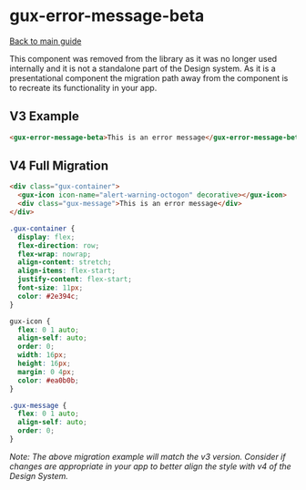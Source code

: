 # gux-error-message-beta

[Back to main guide](./readme.md)

This component was removed from the library as it was no longer used internally and it is not a standalone part of the Design system.
As it is a presentational component the migration path away from the component is to recreate its functionality in your app.

## V3 Example

```html
<gux-error-message-beta>This is an error message</gux-error-message-beta>
```

## V4 Full Migration

```html
<div class="gux-container">
  <gux-icon icon-name="alert-warning-octogon" decorative></gux-icon>
  <div class="gux-message">This is an error message</div>
</div>
```

```css
.gux-container {
  display: flex;
  flex-direction: row;
  flex-wrap: nowrap;
  align-content: stretch;
  align-items: flex-start;
  justify-content: flex-start;
  font-size: 11px;
  color: #2e394c;
}

gux-icon {
  flex: 0 1 auto;
  align-self: auto;
  order: 0;
  width: 16px;
  height: 16px;
  margin: 0 4px;
  color: #ea0b0b;
}

.gux-message {
  flex: 0 1 auto;
  align-self: auto;
  order: 0;
}
```

_Note: The above migration example will match the v3 version. Consider if changes are appropriate in your app to better align the style with v4 of the Design System._
